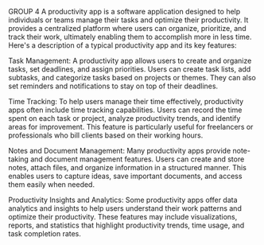GROUP 4 
A productivity app is a software application designed to help individuals or teams manage their tasks and optimize their productivity. It provides a centralized platform where users can organize, prioritize, and track their work, ultimately enabling them to accomplish more in less time. Here's a description of a typical productivity app and its key features:

Task Management:
A productivity app allows users to create and organize tasks, set deadlines, and assign priorities. Users can create task lists, add subtasks, and categorize tasks based on projects or themes. They can also set reminders and notifications to stay on top of their deadlines.

Time Tracking:
To help users manage their time effectively, productivity apps often include time tracking capabilities. Users can record the time spent on each task or project, analyze productivity trends, and identify areas for improvement. This feature is particularly useful for freelancers or professionals who bill clients based on their working hours.

Notes and Document Management:
Many productivity apps provide note-taking and document management features. Users can create and store notes, attach files, and organize information in a structured manner. This enables users to capture ideas, save important documents, and access them easily when needed.

Productivity Insights and Analytics:
Some productivity apps offer data analytics and insights to help users understand their work patterns and optimize their productivity. These features may include visualizations, reports, and statistics that highlight productivity trends, time usage, and task completion rates.






